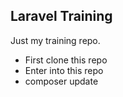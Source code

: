 ## Laravel Training

Just my training repo.

 - First clone this repo
 - Enter into this repo
 - composer update
